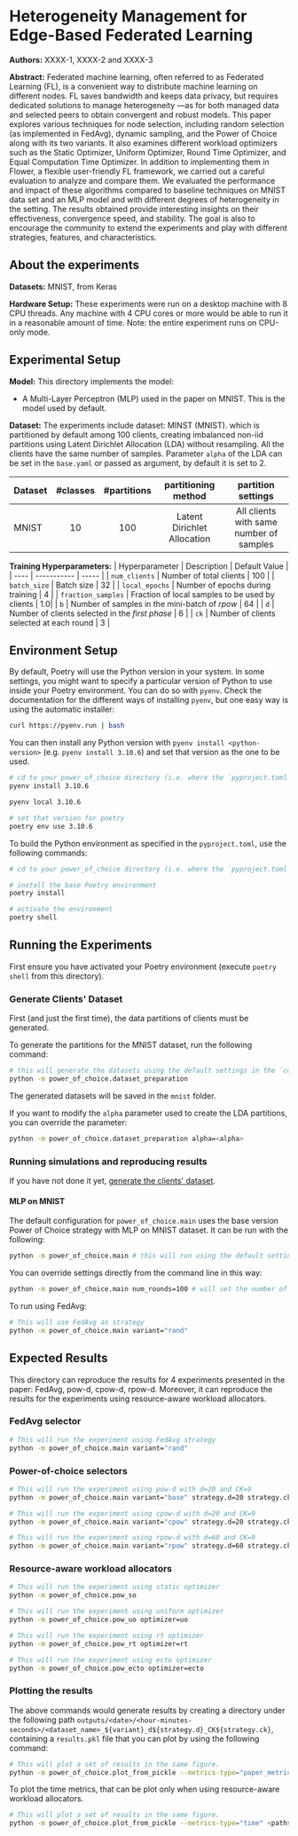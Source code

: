 # Heterogeneity Management for Edge-Based Federated Learning

**Authors:** XXXX-1, XXXX-2 and XXXX-3

**Abstract:** Federated machine learning, often referred to as Federated Learning (FL), is a convenient way to distribute machine learning on different nodes. FL saves bandwidth and keeps data privacy, but requires dedicated solutions to manage
heterogeneity —as for both managed data and selected peers to obtain convergent and robust models. This paper explores
various techniques for node selection, including random selection (as implemented in FedAvg), dynamic sampling, and the Power
of Choice along with its two variants. It also examines different workload optimizers such as the Static Optimizer, Uniform Optimizer, Round Time Optimizer, and Equal Computation Time Optimizer. In addition to implementing them in Flower, a flexible user-friendly FL framework, we carried out a careful evaluation to analyze and compare them. We evaluated the performance and impact of these algorithms compared to baseline techniques on MNIST data set and an MLP model and with different degrees of heterogeneity in the setting. The results obtained provide interesting insights on their effectiveness, convergence speed, and stability. The goal is also to encourage the community to extend the experiments and play with different strategies, features, and characteristics.

## About the experiments

****Datasets:**** MNIST, from Keras

****Hardware Setup:**** These experiments were run on a desktop machine with 8 CPU threads. Any machine with 4 CPU cores or more would be able to run it in a reasonable amount of time. Note: the entire experiment runs on CPU-only mode.


## Experimental Setup

****Model:**** This directory implements the model:
* A Multi-Layer Perceptron (MLP) used in the paper on MNIST. 
This is the model used by default.

****Dataset:**** The experiments include  dataset: MINST (MNIST). which is partitioned by default among 100 clients, creating imbalanced non-iid partitions using Latent Dirichlet Allocation (LDA) without resampling. All the clients have the same number of samples. Parameter `alpha` of the LDA can be set in the `base.yaml` or passed as argument, by default it is set to 2.

| Dataset | #classes | #partitions | partitioning method | partition settings |
| :------ | :---: | :---: | :---: | :---: |
| MNIST | 10 | 100 | Latent Dirichlet Allocation | All clients with same number of samples |

****Training Hyperparameters:**** 
| Hyperparameter | Description | Default Value |
| ---- | ----------- | ----- |
| `num_clients` | Number of total clients | 100 |
| `batch_size` | Batch size | 32 |
| `local_epochs` | Number of epochs during training | 4 |
| `fraction_samples` | Fraction of local samples to be used by clients | 1.0|
| `b` | Number of samples in the mini-batch of *rpow* | 64 |
| `d` | Number of clients selected in the *first phase* | 6 |
| `ck` | Number of clients selected at each round | 3 |


## Environment Setup
By default, Poetry will use the Python version in your system. 
In some settings, you might want to specify a particular version of Python 
to use inside your Poetry environment. You can do so with `pyenv`. 
Check the documentation for the different ways of installing `pyenv`,
but one easy way is using the automatic installer:

```bash
curl https://pyenv.run | bash
```
You can then install any Python version with `pyenv install <python-version>`
(e.g. `pyenv install 3.10.6`) and set that version as the one to be used. 
```bash
# cd to your power_of_choice directory (i.e. where the `pyproject.toml` is)
pyenv install 3.10.6

pyenv local 3.10.6

# set that version for poetry
poetry env use 3.10.6
```
To build the Python environment as specified in the `pyproject.toml`, use the following commands:
```bash
# cd to your power_of_choice directory (i.e. where the `pyproject.toml` is)

# install the base Poetry environment
poetry install

# activate the environment
poetry shell
```

## Running the Experiments

First ensure you have activated your Poetry environment (execute `poetry shell` from this directory).

### Generate Clients' Dataset
First (and just the first time), the data partitions of clients must be generated.

To generate the partitions for the MNIST dataset, run the following command:

```bash
# this will generate the datasets using the default settings in the `conf/base.yaml`
python -m power_of_choice.dataset_preparation
```

The generated datasets will be saved in the `mnist` folder.

If you want to modify the `alpha` parameter used to create the LDA partitions, you can override the parameter:

```bash
python -m power_of_choice.dataset_preparation alpha=<alpha>
```

### Running simulations and reproducing results
If you have not done it yet, [generate the clients' dataset](#generate-clients-dataset).


#### MLP on MNIST 

The default configuration for `power_of_choice.main` uses the base version Power of Choice strategy with MLP on MNIST dataset. It can be run with the following:

```bash
python -m power_of_choice.main # this will run using the default settings in the `conf/config.yaml`
```

You can override settings directly from the command line in this way:

```bash
python -m power_of_choice.main num_rounds=100 # will set the number of rounds to 100
```

To run using FedAvg:
```bash
# This will use FedAvg as strategy
python -m power_of_choice.main variant="rand" 
```

## Expected Results

This directory can reproduce the results for 4 experiments presented in the paper: FedAvg, pow-d, cpow-d, rpow-d. Moreover, it can reproduce the results for the experiments using resource-aware workload allocators.

### FedAvg selector

```bash
# This will run the experiment using FedAvg strategy
python -m power_of_choice.main variant="rand"
```

### Power-of-choice selectors

```bash
# This will run the experiment using pow-d with d=20 and CK=9
python -m power_of_choice.main variant="base" strategy.d=20 strategy.ck=9

# This will run the experiment using cpow-d with d=20 and CK=9
python -m power_of_choice.main variant="cpow" strategy.d=20 strategy.ck=9

# This will run the experiment using rpow-d with d=60 and CK=9
python -m power_of_choice.main variant="rpow" strategy.d=60 strategy.ck=9
```

### Resource-aware workload allocators

```bash
# This will run the experiment using static optimizer
python -m power_of_choice.pow_so

# This will run the experiment using uniform optimizer
python -m power_of_choice.pow_uo optimizer=uo

# This will run the experiment using rt optimizer
python -m power_of_choice.pow_rt optimizer=rt

# This will run the experiment using ecto optimizer
python -m power_of_choice.pow_ecto optimizer=ecto
```

### Plotting the results

The above commands would generate results by creating a directory under the following path `outputs/<date>/<hour-minutes-seconds>/<dataset_name>_${variant}_d${strategy.d}_CK${strategy.ck}`, containing a `results.pkl` file that you can plot by using the following command:

```bash
# This will plot a set of results in the same figure. 
python -m power_of_choice.plot_from_pickle --metrics-type="paper_metrics" <paths_to_results>
```

To plot the time metrics, that can be plot only when using resource-aware workload allocators.

```bash
# This will plot a set of results in the same figure. 
python -m power_of_choice.plot_from_pickle --metrics-type="time" <paths_to_results>
```
